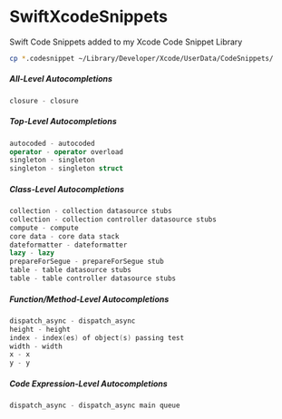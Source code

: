 # SwiftXcodeSnippets
Swift Code Snippets added to my Xcode Code Snippet Library

```bash
cp *.codesnippet ~/Library/Developer/Xcode/UserData/CodeSnippets/
```

##### All-Level Autocompletions
```swift
closure - closure
```
##### Top-Level Autocompletions
```swift
autocoded - autocoded
operator - operator overload
singleton - singleton
singleton - singleton struct
```

##### Class-Level Autocompletions
```swift
collection - collection datasource stubs
collection - collection controller datasource stubs
compute - compute
core data - core data stack
dateformatter - dateformatter
lazy - lazy
prepareForSegue - prepareForSegue stub
table - table datasource stubs
table - table controller datasource stubs
```

##### Function/Method-Level Autocompletions
```swift
dispatch_async - dispatch_async
height - height
index - index(es) of object(s) passing test
width - width
x - x
y - y
```

##### Code Expression-Level Autocompletions
```swift
dispatch_async - dispatch_async main queue
```
